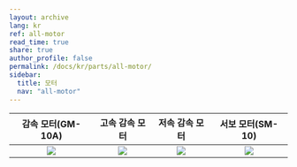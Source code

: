 ```yaml
---
layout: archive
lang: kr
ref: all-motor
read_time: true
share: true
author_profile: false
permalink: /docs/kr/parts/all-motor/
sidebar:
  title: 모터
  nav: "all-motor"
---
```


|                                 감속 모터(GM-10A)                                 |                                                 고속 감속 모터                                                 |                                                 저속 감속 모터                                                 |                                       서보 모터(SM-10)                                       |
|:---------------------------------------------------------------------------------:|:--------------------------------------------------------------------------------------------------------------:|:--------------------------------------------------------------------------------------------------------------:|:--------------------------------------------------------------------------------------------:|
| [![](/assets/images/parts/motor/gm-10_product.jpg)](/docs/kr/parts/motor/gm-10a/) | [![](/assets/images/parts/motor/h_speed_geared_motor_product.png)](/docs/kr/parts/motor/h_speed_geared_motor/) | [![](/assets/images/parts/motor/l_speed_geared_motor_product.jpg)](/docs/kr/parts/motor/l_speed_geared_motor/) | [![](/assets/images/parts/motor/servo_motor_product.jpg)](/docs/kr/parts/motor/servo_motor/) |
